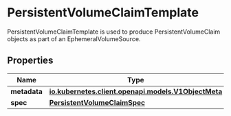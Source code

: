 

# PersistentVolumeClaimTemplate

PersistentVolumeClaimTemplate is used to produce PersistentVolumeClaim objects as part of an EphemeralVolumeSource.
## Properties

Name | Type | Description | Notes
------------ | ------------- | ------------- | -------------
**metadata** | [**io.kubernetes.client.openapi.models.V1ObjectMeta**](io.kubernetes.client.openapi.models.V1ObjectMeta.md) |  |  [optional]
**spec** | [**PersistentVolumeClaimSpec**](PersistentVolumeClaimSpec.md) |  |  [optional]



